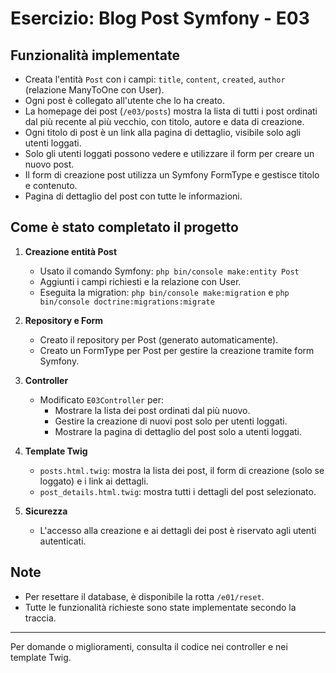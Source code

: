 # Esercizio: Blog Post Symfony - E03

## Funzionalità implementate

- Creata l'entità `Post` con i campi: `title`, `content`, `created`, `author` (relazione ManyToOne con User).
- Ogni post è collegato all'utente che lo ha creato.
- La homepage dei post (`/e03/posts`) mostra la lista di tutti i post ordinati dal più recente al più vecchio, con titolo, autore e data di creazione.
- Ogni titolo di post è un link alla pagina di dettaglio, visibile solo agli utenti loggati.
- Solo gli utenti loggati possono vedere e utilizzare il form per creare un nuovo post.
- Il form di creazione post utilizza un Symfony FormType e gestisce titolo e contenuto.
- Pagina di dettaglio del post con tutte le informazioni.

## Come è stato completato il progetto

1. **Creazione entità Post**
   - Usato il comando Symfony: `php bin/console make:entity Post`
   - Aggiunti i campi richiesti e la relazione con User.
   - Eseguita la migration: `php bin/console make:migration` e `php bin/console doctrine:migrations:migrate`

2. **Repository e Form**
   - Creato il repository per Post (generato automaticamente).
   - Creato un FormType per Post per gestire la creazione tramite form Symfony.

3. **Controller**
   - Modificato `E03Controller` per:
     - Mostrare la lista dei post ordinati dal più nuovo.
     - Gestire la creazione di nuovi post solo per utenti loggati.
     - Mostrare la pagina di dettaglio del post solo a utenti loggati.

4. **Template Twig**
   - `posts.html.twig`: mostra la lista dei post, il form di creazione (solo se loggato) e i link ai dettagli.
   - `post_details.html.twig`: mostra tutti i dettagli del post selezionato.

5. **Sicurezza**
   - L'accesso alla creazione e ai dettagli dei post è riservato agli utenti autenticati.

## Note
- Per resettare il database, è disponibile la rotta `/e01/reset`.
- Tutte le funzionalità richieste sono state implementate secondo la traccia.

---

Per domande o miglioramenti, consulta il codice nei controller e nei template Twig.
